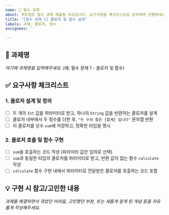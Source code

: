 ```yaml
---
name: 📝 필수 과제
about: 부트캠프 필수 과제 제출용 이슈입니다. 요구사항을 체크리스트로 관리하며 진행하세요.
title: "[필수 과제 1] 클로저 및 함수 설계"
labels: 과제, 클로저, 함수
assignees: ''

---
```


## 📌 과제명
_여기에 과제명을 입력해주세요._
(예: 필수 문제 1 - 클로저 및 함수)

## ✅ 요구사항 체크리스트

### 1. 클로저 설계 및 정의
- [ ] 두 개의 `Int` 값을 파라미터로 받고, 하나의 `String` 값을 반환하는 클로저를 설계
- [ ] 클로저 내부에서 두 정수를 더한 후, `"두 수의 합은 {합계} 입니다"` 문자열 반환
- [ ] 이 클로저를 상수 `sum`에 저장하고, 정확한 타입을 명시

### 2. 클로저 호출 및 함수 구현
- [ ] `sum`을 호출하는 코드 작성 (파라미터 값은 임의로 선택)
- [ ] `sum`과 동일한 타입의 클로저를 파라미터로 받고, 반환 값이 없는 함수 `calculate` 작성
- [ ] `calculate` 함수 구현 내에서 파라미터로 전달받은 클로저를 호출하는 코드 포함

## 💡 구현 시 참고/고민한 내용
_과제를 해결하면서 겪었던 어려움, 고민했던 부분, 또는 새롭게 알게 된 개념 등을 자유롭게 작성해주세요._